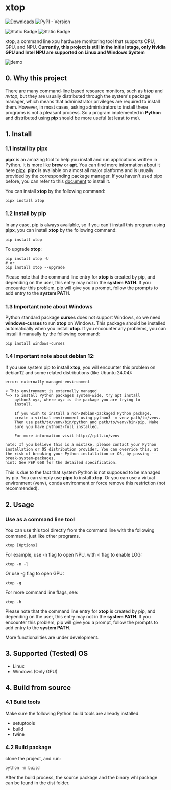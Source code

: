 # xtop


[![Downloads](https://static.pepy.tech/badge/xtop)](https://pepy.tech/project/xtop)
![PyPI - Version](https://img.shields.io/pypi/v/xtop?label=version)

![Static Badge](https://img.shields.io/badge/Linux-blue)
![Static Badge](https://img.shields.io/badge/Windows-green)


xtop, a command line xpu hardware monitoring tool that supports CPU, GPU, and NPU. **Currently,  this project is still in the initial stage, only Nvidia GPU and Intel NPU are supported on Linux and Windows System**

![demo](https://files.catbox.moe/fb9ryz.jpg)

## 0. Why this project
There are many command-line based resource monitors, such as _htop_ and _nvtop_, but they are usually distributed through the system's package manager, which means that administrator privileges are required to install them. However, in most cases, asking administrators to install these programs is not a pleasant process. So a program implemented in **Python** and distributed using **pip** should be more useful (at least to me).

## 1. Install
### 1.1 Install by pipx
**pipx** is an amazing tool to help you install and run applications written in Python. It is more like **brew** or **apt**. You can find more information about it here [pipx](https://github.com/pypa/pipx). **pipx** is available on almost all major platforms and is usually provided by the corresponding package manager. If you haven't used pipx before, you can refer to this [document](https://pipx.pypa.io/stable/installation/) to install it.

You can install **xtop** by the following command:
```shell
pipx install xtop
```

### 1.2 Install by pip
In any case, pip is always available, so if you can't install this program using **pipx**, you can install **xtop** by the following command:
```shell
pip install xtop
```
To upgrade **xtop**:
```shell
pip install xtop -U
# or
pip install xtop --upgrade
```

Please note that the command line entry for **xtop** is created by pip, and depending on the user, this entry may not in the __system PATH__. If you encounter this problem, pip will give you a prompt, follow the prompts to add entry to the __system PATH__.


### 1.3 Important note about Windows
Python standard package **curses** does not support Windows, so we need **windows-curses** to run **xtop** on Windows. This package should be installed automatically when you install **xtop**. If you encounter any problems, you can install it manually by the following command:

```shell
pip install windows-curses
```


### 1.4 Important note about debian 12:
If you use system pip to install **xtop**, you will encounter this problem on debian12 and some related distributions (like Ubuntu 24.04):
```text
error: externally-managed-environment

× This environment is externally managed
╰─> To install Python packages system-wide, try apt install
    python3-xyz, where xyz is the package you are trying to
    install.
    
    If you wish to install a non-Debian-packaged Python package,
    create a virtual environment using python3 -m venv path/to/venv.
    Then use path/to/venv/bin/python and path/to/venv/bin/pip. Make
    sure you have python3-full installed.
    
    For more information visit http://rptl.io/venv

note: If you believe this is a mistake, please contact your Python installation or OS distribution provider. You can override this, at the risk of breaking your Python installation or OS, by passing --break-system-packages.
hint: See PEP 668 for the detailed specification.
```
This is due to the fact that system Python is not supposed to be managed by pip. You can simply use **pipx** to install **xtop**. Or you can use a virtual environment (venv), conda environment or force remove this restriction (not recommended).


## 2. Usage
### Use as a command line tool
You can use this tool directly from the command line with the following command, just like other programs.
```shell
xtop [Options]
```
For example, use -n flag to open NPU, with -l flag to enable LOG:
```shell
xtop -n -l
```
Or use -g flag to open GPU:
```shell
xtop -g
```
For more command line flags, see:
```shell
xtop -h
```

Please note that the command line entry for __xtop__ is created by pip, and depending on the user, this entry may not in the __system PATH__. If you encounter this problem, pip will give you a prompt, follow the prompts to add entry to the __system PATH__.

More functionalities are under development.

## 3. Supported (Tested) OS
* Linux
* Windows (Only GPU)


## 4. Build from source
### 4.1 Build tools
Make sure the following Python build tools are already installed.
* setuptools
* build
* twine

### 4.2 Build package
clone the project, and run:
```shell
python -m build
```
After the build process, the source package and the binary whl package can be found in the dist folder.



